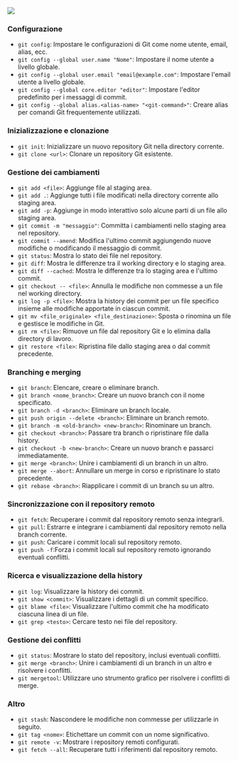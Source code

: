 ![](https://i.ibb.co/mDcVL6Z/Git.png)

### Configurazione

- `git config`: Impostare le configurazioni di Git come nome utente, email, alias, ecc.
- `git config --global user.name "Nome"`: Impostare il nome utente a livello globale.
- `git config --global user.email "email@example.com"`: Impostare l'email utente a livello globale.
- `git config --global core.editor "editor"`: Impostare l'editor predefinito per i messaggi di commit.
- `git config --global alias.<alias-name> "<git-command>"`: Creare alias per comandi Git frequentemente utilizzati.

### Inizializzazione e clonazione

- `git init`: Inizializzare un nuovo repository Git nella directory corrente.
- `git clone <url>`: Clonare un repository Git esistente.

### Gestione dei cambiamenti

- `git add <file>`: Aggiunge file al staging area.
- `git add .`: Aggiunge tutti i file modificati nella directory corrente allo staging area.
- `git add -p`: Aggiunge in modo interattivo solo alcune parti di un file allo staging area.
- `git commit -m "messaggio"`: Committa i cambiamenti nello staging area nel repository.
- `git commit --amend`: Modifica l'ultimo commit aggiungendo nuove modifiche o modificando il messaggio di commit.
- `git status`: Mostra lo stato dei file nel repository.
- `git diff`: Mostra le differenze tra il working directory e lo staging area.
- `git diff --cached`: Mostra le differenze tra lo staging area e l'ultimo commit.
- `git checkout -- <file>`: Annulla le modifiche non commesse a un file nel working directory.
- `git log -p <file>`: Mostra la history dei commit per un file specifico insieme alle modifiche apportate in ciascun commit.
- `git mv <file_originale> <file_destinazione>`: Sposta o rinomina un file e gestisce le modifiche in Git.
- `git rm <file>`: Rimuove un file dal repository Git e lo elimina dalla directory di lavoro.
- `git restore <file>`: Ripristina file dallo staging area o dal commit precedente.

### Branching e merging

- `git branch`: Elencare, creare o eliminare branch.
- `git branch <nome_branch>`: Creare un nuovo branch con il nome specificato.
- `git branch -d <branch>`: Eliminare un branch locale.
- `git push origin --delete <branch>`: Eliminare un branch remoto.
- `git branch -m <old-branch> <new-branch>`: Rinominare un branch.
- `git checkout <branch>`: Passare tra branch o ripristinare file dalla history.
- `git checkout -b <new-branch>`: Creare un nuovo branch e passarci immediatamente.
- `git merge <branch>`: Unire i cambiamenti di un branch in un altro.
- `git merge --abort`: Annullare un merge in corso e ripristinare lo stato precedente.
- `git rebase <branch>`: Riapplicare i commit di un branch su un altro.

### Sincronizzazione con il repository remoto

- `git fetch`: Recuperare i commit dal repository remoto senza integrarli.
- `git pull`: Estrarre e integrare i cambiamenti dal repository remoto nella branch corrente.
- `git push`: Caricare i commit locali sul repository remoto.
- `git push -f`:Forza i commit locali sul repository remoto ignorando eventuali conflitti.

### Ricerca e visualizzazione della history

- `git log`: Visualizzare la history dei commit.
- `git show <commit>`: Visualizzare i dettagli di un commit specifico.
- `git blame <file>`: Visualizzare l'ultimo commit che ha modificato ciascuna linea di un file.
- `git grep <testo>`: Cercare testo nei file del repository.

### Gestione dei conflitti

- `git status`: Mostrare lo stato del repository, inclusi eventuali conflitti.
- `git merge <branch>`: Unire i cambiamenti di un branch in un altro e risolvere i conflitti.
- `git mergetool`: Utilizzare uno strumento grafico per risolvere i conflitti di merge.

### Altro

- `git stash`: Nascondere le modifiche non commesse per utilizzarle in seguito.
- `git tag <nome>`: Etichettare un commit con un nome significativo.
- `git remote -v`: Mostrare i repository remoti configurati.
- `git fetch --all`: Recuperare tutti i riferimenti dal repository remoto.
